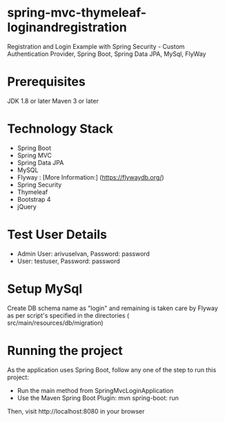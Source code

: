 # spring-mvc-thymeleaf-loginandregistration

Registration and Login Example with Spring Security - Custom Authentication Provider, Spring Boot, Spring Data JPA, MySql, FlyWay

# Prerequisites
JDK 1.8 or later
Maven 3 or later

# Technology Stack
- Spring Boot
- Spring MVC
- Spring Data JPA
- MySQL
- Flyway : [More Information:] (https://flywaydb.org/)
- Spring Security
- Thymeleaf
- Bootstrap 4
- jQuery

# Test User Details 
- Admin User: arivuselvan, Password: password
- User:  testuser, Password: password

# Setup MySql 
  Create DB schema name as "login" and remaining is taken care by Flyway as per script's specified in the directories ( src/main/resources/db/migration)
 
# Running the project
  As the application uses Spring Boot, follow any one of the step to run this project:
 - Run the main method from SpringMvcLoginApplication
 - Use the Maven Spring Boot Plugin: mvn spring-boot: run

 Then, visit http://localhost:8080 in your browser
